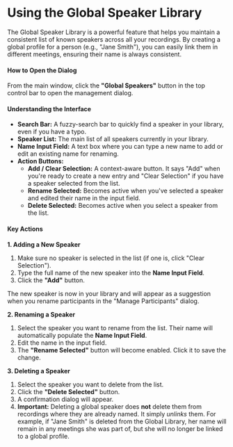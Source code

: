 # Using the Global Speaker Library

The Global Speaker Library is a powerful feature that helps you maintain a consistent list of known speakers across all your recordings. By creating a global profile for a person (e.g., "Jane Smith"), you can easily link them in different meetings, ensuring their name is always consistent.

#### How to Open the Dialog

From the main window, click the **"Global Speakers"** button in the top control bar to open the management dialog.

#### Understanding the Interface

*   **Search Bar:** A fuzzy-search bar to quickly find a speaker in your library, even if you have a typo.
*   **Speaker List:** The main list of all speakers currently in your library.
*   **Name Input Field:** A text box where you can type a new name to add or edit an existing name for renaming.
*   **Action Buttons:**
    *   **Add / Clear Selection:** A context-aware button. It says "Add" when you're ready to create a new entry and "Clear Selection" if you have a speaker selected from the list.
    *   **Rename Selected:** Becomes active when you've selected a speaker and edited their name in the input field.
    *   **Delete Selected:** Becomes active when you select a speaker from the list.

#### Key Actions

**1. Adding a New Speaker**

1.  Make sure no speaker is selected in the list (if one is, click "Clear Selection").
2.  Type the full name of the new speaker into the **Name Input Field**.
3.  Click the **"Add"** button.

The new speaker is now in your library and will appear as a suggestion when you rename participants in the "Manage Participants" dialog.

**2. Renaming a Speaker**

1.  Select the speaker you want to rename from the list. Their name will automatically populate the **Name Input Field**.
2.  Edit the name in the input field.
3.  The **"Rename Selected"** button will become enabled. Click it to save the change.

**3. Deleting a Speaker**

1.  Select the speaker you want to delete from the list.
2.  Click the **"Delete Selected"** button.
3.  A confirmation dialog will appear.
4.  **Important:** Deleting a global speaker does **not** delete them from recordings where they are already named. It simply *unlinks* them. For example, if "Jane Smith" is deleted from the Global Library, her name will remain in any meetings she was part of, but she will no longer be linked to a global profile. 